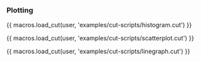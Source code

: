 ### Plotting

{{ macros.load_cut(user, 'examples/cut-scripts/histogram.cut') }}

{{ macros.load_cut(user, 'examples/cut-scripts/scatterplot.cut') }}

{{ macros.load_cut(user, 'examples/cut-scripts/linegraph.cut') }}
